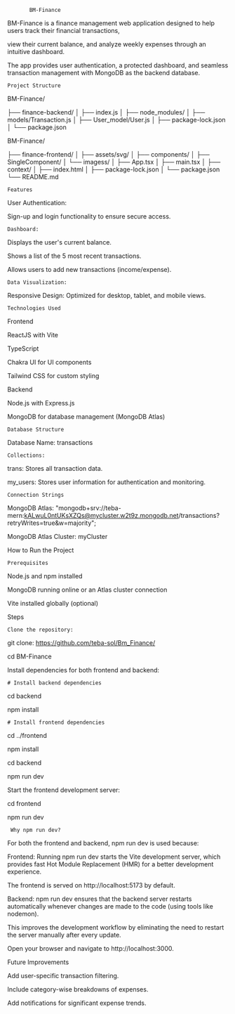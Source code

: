            BM-Finance
           
BM-Finance is a finance management web application designed to help users track their financial transactions,

view their current balance, and analyze weekly expenses through an intuitive dashboard. 

The app provides user authentication, a protected dashboard, and seamless transaction management with MongoDB as the backend database.


    Project Structure

BM-Finance/

├── finance-backend/ 
│   ├── index.js 
│   ├── node_modules/ 
│   ├── models/Transaction.js 
│   ├── User_model/User.js 
│   ├── package-lock.json 
│   └── package.json

BM-Finance/

├── finance-frontend/
│   ├── assets/svg/
│   ├── components/
│   ├── SingleComponent/
│   └── imagess/
│   ├── App.tsx
│   ├── main.tsx
│   ├── context/
│   ├── index.html
│   ├── package-lock.json
│   └── package.json
└── README.md



    Features
User Authentication:

Sign-up and login functionality to ensure secure access.

    Dashboard:

Displays the user's current balance.

Shows a list of the 5 most recent transactions.

Allows users to add new transactions (income/expense).

    Data Visualization:

Responsive Design: Optimized for desktop, tablet, and mobile views.

    Technologies Used

Frontend

ReactJS with Vite

TypeScript

Chakra UI for UI components

Tailwind CSS for custom styling

Backend

Node.js with Express.js

MongoDB for database management (MongoDB Atlas)

    Database Structure

Database Name: transactions

    Collections:

trans: Stores all transaction data.

my_users: Stores user information for authentication and monitoring.

    Connection Strings
MongoDB Atlas:  "mongodb+srv://teba-mern:kALwuL0ntUKsXZQs@mycluster.w2t9z.mongodb.net/transactions?retryWrites=true&w=majority";

MongoDB Atlas Cluster: myCluster

How to Run the Project

    Prerequisites

Node.js and npm installed

MongoDB running online or an Atlas cluster connection

Vite installed globally (optional)

Steps

    Clone the repository:

git clone:  https://github.com/teba-sol/Bm_Finance/

cd BM-Finance

Install dependencies for both frontend and backend:


    # Install backend dependencies
cd backend

npm install

    # Install frontend dependencies
    
cd ../frontend

npm install

cd backend

npm run dev

Start the frontend development server:

cd frontend

npm run dev


     Why npm run dev?

For both the frontend and backend, npm run dev is used because:

Frontend: Running npm run dev starts the Vite development server, which provides fast Hot Module Replacement (HMR) for a better development experience.

The frontend is served on http://localhost:5173 by default.

Backend: npm run dev ensures that the backend server restarts automatically whenever changes are made to the code (using tools like nodemon). 

This improves the development workflow by eliminating the need to restart the server manually after every update.


Open your browser and navigate to http://localhost:3000.

Future Improvements

Add user-specific transaction filtering.

Include category-wise breakdowns of expenses.

Add notifications for significant expense trends.



